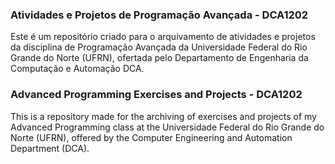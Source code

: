 ### Atividades e Projetos de Programação Avançada - DCA1202

Este é um repositório criado para o arquivamento de atividades e projetos da disciplina de Programação Avançada da Universidade Federal do Rio Grande do Norte (UFRN), ofertada pelo Departamento de Engenharia da Computação e Automação DCA.

### Advanced Programming Exercises and Projects - DCA1202

This is a repository made for the archiving of exercises and projects of my Advanced Programming class at the Universidade Federal do Rio Grande do Norte (UFRN), offered by the Computer Engineering and Automation Department (DCA).